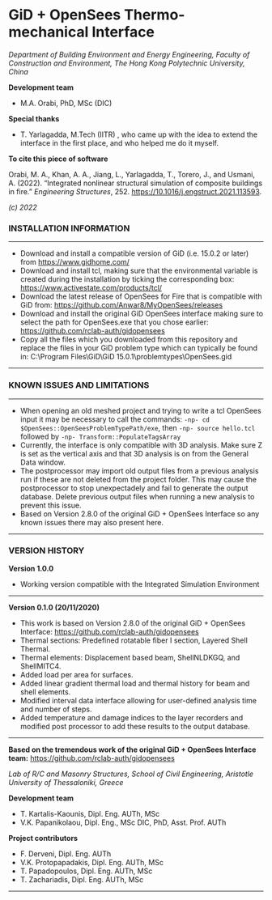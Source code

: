 # GiD + OpenSees Thermo-mechanical Interface
*Department of Building Environment and Energy Engineering, Faculty of Construction and Environment, The Hong Kong Polytechnic University, China*

**Development team**

- M.A. Orabi, PhD, MSc (DIC)

**Special thanks**

- T. Yarlagadda, M.Tech (IITR)
, who came up with the idea to extend the interface in the first place, and who helped me do it myself. 


**To cite this piece of software**

Orabi, M. A., Khan, A. A., Jiang, L., Yarlagadda, T., Torero, J., and Usmani, A. (2022). “Integrated nonlinear structural simulation of composite buildings in fire.” *Engineering Structures*, 252. https://10.1016/j.engstruct.2021.113593.

*(c) 2022*

### INSTALLATION INFORMATION

---
- Download and install a compatible version of GiD (i.e. 15.0.2 or later) from https://www.gidhome.com/
- Download and install tcl, making sure that the environmental variable is created during the installation by ticking the corresponding box: https://www.activestate.com/products/tcl/
- Download the latest release of OpenSees for Fire that is compatible with GiD from: https://github.com/Anwar8/MyOpenSees/releases
- Download and install the original GiD OpenSees interface making sure to select the path for OpenSees.exe that you chose earlier: https://github.com/rclab-auth/gidopensees
- Copy all the files which you downloaded from this repository and replace the files in your GiD problem type which can typically be found in: C:\Program Files\GiD\GiD 15.0.1\problemtypes\OpenSees.gid
---

### KNOWN ISSUES AND LIMITATIONS

---
- When opening an old meshed project and trying to write a tcl OpenSees input it may be necessary to call the commands: `-np- cd $OpenSees::OpenSeesProblemTypePath/exe`, then `-np- source hello.tcl` followed by `-np- Transform::PopulateTagsArray` 
- Currently, the interface is only compatible with 3D analysis. Make sure Z is set as the vertical axis and that 3D analysis is on from the General Data window.
- The postprocessor may import old output files from a previous analysis run if these are not deleted from the project folder. This may cause the postprocessor to stop unexpectadely and fail to generate the output database. Delete previous output files when running a new analysis to prevent this issue.
- Based on Version 2.8.0 of the original GiD + OpenSees Interface so any known issues there may also present here.
---

### VERSION HISTORY
**Version 1.0.0**
- Working version compatible with the Integrated Simulation Environment
---
**Version 0.1.0 (20/11/2020)**
- This work is based on Version 2.8.0 of the original GiD + OpenSees Interface: https://github.com/rclab-auth/gidopensees
- Thermal sections: Predefined rotatable fiber I section, Layered Shell Thermal.
- Thermal elements: Displacement based beam, ShellNLDKGQ, and ShellMITC4.
- Added load per area for surfaces.
- Added linear gradient thermal load and thermal history for beam and shell elements.
- Modified interval data interface allowing for user-defined analysis time and number of steps.
- Added temperature and damage indices to the layer recorders and modified post processor to add these results to the output database.


---

**Based on the tremendous work of the original GiD + OpenSees Interface team:** https://github.com/rclab-auth/gidopensees

*Lab of R/C and Masonry Structures, School of Civil Engineering, Aristotle University of Thessaloniki, Greece*

**Development team**

- T. Kartalis-Kaounis, Dipl. Eng. AUTh, MSc
- V.K. Papanikolaou, Dipl. Eng., MSc DIC, PhD, Asst. Prof. AUTh

**Project contributors**

- F. Derveni, Dipl. Eng. AUTh
- V.K. Protopapadakis, Dipl. Eng. AUTh, MSc
- T. Papadopoulos, Dipl. Eng. AUTh, MSc
- T. Zachariadis, Dipl. Eng. AUTh, MSc

---

